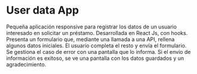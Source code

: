 # User data App

Pequeña aplicación responsive para registrar los datos de un usuario interesado en solicitar un préstamo.
Desarrollada en React Js, con hooks.
Presenta un formulario que, mediante una llamada a una API, rellena algunos datos iniciales. El usuario completa el resto y envía el formulario. 
Se gestiona el caso de error con una pantalla que lo informa. Si el envío de información es exitoso, se ve una pantalla con los datos guardados y un agradecimiento.
